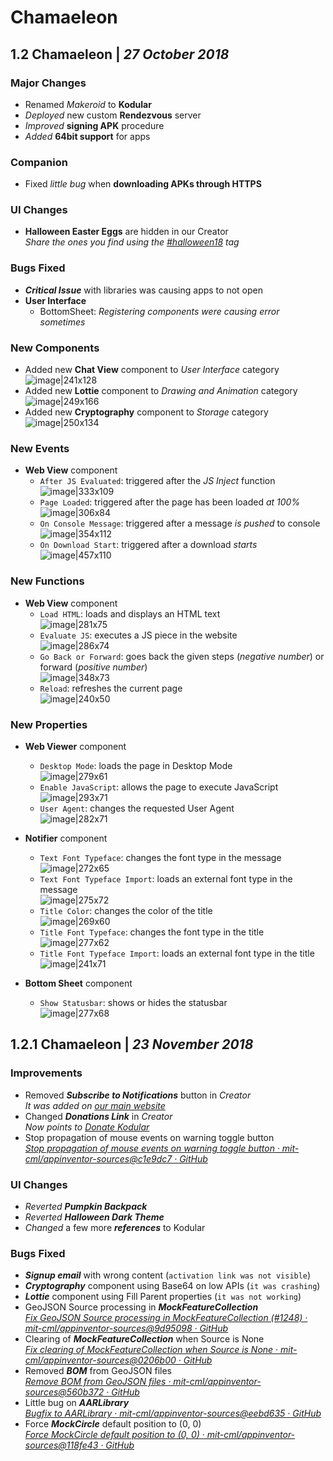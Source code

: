 # Chamaeleon

## 1.2 Chamaeleon   \|   _27 October 2018_

### Major Changes

- Renamed _Makeroid_ to **Kodular**
- _Deployed_ new custom **Rendezvous** server
- _Improved_ **signing APK** procedure
- _Added_ **64bit support** for apps

### Companion

- Fixed _little bug_ when **downloading APKs through HTTPS**

### UI Changes

- **Halloween Easter Eggs** are hidden in our Creator  
  _Share the ones you find using the [#halloween18](https://community.kodular.io/tags/halloween18) tag_  

### Bugs Fixed

- **_Critical Issue_** with libraries was causing apps to not open
- **User Interface**
	- BottomSheet: _Registering components were causing error sometimes_

### New Components

- Added new **Chat View** component to _User Interface_ category  
	![image|241x128](https://community.kodular.io/uploads/default/original/2X/f/f91a33fb718e72ea13bf7279cc5816c97338eb8f.png)
- Added new **Lottie** component to _Drawing and Animation_ category  
	![image|249x166](https://community.kodular.io/uploads/default/original/2X/5/5d2d608dd60e1b1afbf8387aec181f980d121c82.png)
- Added new **Cryptography** component to _Storage_ category  
	![image|250x134](https://community.kodular.io/uploads/default/original/2X/0/0b15f0e7dadf742f2545f6cb2d9ae256c6a5fc6c.png)

### New Events

- **Web View** component
	- `After JS Evaluated`: triggered after the _JS Inject_ function  
		![image|333x109](https://community.kodular.io/uploads/default/original/2X/a/a02dc885521723d55d4308a743b3334506150486.png)
	- `Page Loaded`: triggered after the page has been loaded _at 100%_  
		![image|306x84](https://community.kodular.io/uploads/default/original/2X/b/ba78ac720c76fb1ed2db673432c9310258efddab.png)
  	- `On Console Message`: triggered after a message _is pushed_ to console  
		![image|354x112](https://community.kodular.io/uploads/default/original/2X/c/c2785d28b860ab20585c00ae792103c7e3f71403.png)
  	- `On Download Start`: triggered after a download _starts_  
		![image|457x110](https://community.kodular.io/uploads/default/original/2X/0/0edbaef5ad2c35813998895ddd2ffbea921b7c2f.png)


### New Functions

- **Web View** component
	- `Load HTML`: loads and displays an HTML text  
		![image|281x75](https://community.kodular.io/uploads/default/original/2X/0/05a8e6e8286d3a61930e183ac7b6dfd6fe621700.png)
	- `Evaluate JS`: executes a JS piece in the website  
		![image|286x74](https://community.kodular.io/uploads/default/original/2X/2/2fb51e32014d3eb8cce900fb469d411802a90f17.png)
	- `Go Back or Forward`: goes back the given steps (_negative number_) or forward (_positive number_)  
		![image|348x73](https://community.kodular.io/uploads/default/original/2X/7/7fffa43ecf35e0a10e940f395e017d565adf5fd1.png)
	- `Reload`: refreshes the current page  
		![image|240x50](https://community.kodular.io/uploads/default/original/2X/5/574eb27c479c7ab507ce9f2b96b02015917dd34c.png)

### New Properties

- **Web Viewer** component
	- `Desktop Mode`: loads the page in Desktop Mode  
		![image|279x61](https://community.kodular.io/uploads/default/original/2X/5/54cb6cbe50692accbce40d9e6c7e1463657285c1.png)
	- `Enable JavaScript`: allows the page to execute JavaScript  
		![image|293x71](https://community.kodular.io/uploads/default/original/2X/6/61fbfd2096492ea780e6259d255867577c8fcfbd.png)
	- `User Agent`: changes the requested User Agent  
		![image|282x71](https://community.kodular.io/uploads/default/original/2X/8/8dd5f9c7d7a6b83ccb0b14eabbc810dc04a9e94c.png)  

- **Notifier** component
	- `Text Font Typeface`: changes the font type in the message  
		![image|272x65](https://community.kodular.io/uploads/default/original/2X/4/42c9c966a8f755a703f8a31a4772abc4b95d2db8.png)
	- `Text Font Typeface Import`: loads an external font type in the message  
		![image|275x72](https://community.kodular.io/uploads/default/original/2X/a/ad8d6b7e385701d561949ebdee36af953b053314.png)
	- `Title Color`: changes the color of the title  
		![image|269x60](https://community.kodular.io/uploads/default/original/2X/8/88481643b5e99f3e1d208c38ce2688519e11a6a2.png)
	- `Title Font Typeface`: changes the font type in the title  
		![image|277x62](https://community.kodular.io/uploads/default/original/2X/f/f1ad1162cf1dfc09153b8c0019b4674017eeb9da.png)
	- `Title Font Typeface Import`: loads an external font type in the title  
		![image|241x71](https://community.kodular.io/uploads/default/original/2X/6/61f008bfd75ca53356abd1f8f35ad000c7cf9e3f.png)

- **Bottom Sheet** component
	- `Show Statusbar`: shows or hides the statusbar  
		![image|277x68](https://community.kodular.io/uploads/default/original/2X/e/ec1ec3e961fda565179256794eab3f8370e42c9b.png)

## 1.2.1 Chamaeleon   \|   _23 November 2018_

### Improvements

- Removed **_Subscribe to Notifications_** button in _Creator_  
	_It was added on [our main website](https://www.kodular.io)_
- Changed **_Donations Link_** in _Creator_  
	_Now points to [Donate Kodular](https://www.kodular.io/donate)_
- Stop propagation of mouse events on warning toggle button  
	_[Stop propagation of mouse events on warning toggle button · mit-cml/appinventor-sources@c1e9dc7 · GitHub](https://github.com/mit-cml/appinventor-sources/commit/c1e9dc7e38600eb702373cf3d78c896508a9eb98)_

### UI Changes

- _Reverted_ **_Pumpkin Backpack_**
- _Reverted_ **_Halloween Dark Theme_**
- _Changed_ a few more **_references_** to Kodular

### Bugs Fixed

- **_Signup email_** with wrong content (`activation link was not visible`)
- **_Cryptography_** component using Base64 on low APIs (`it was crashing`)
- **_Lottie_** component using Fill Parent properties (`it was not working`)
- GeoJSON Source processing in **_MockFeatureCollection_**  
	_[Fix GeoJSON Source processing in MockFeatureCollection (#1248) · mit-cml/appinventor-sources@9d95098 · GitHub](https://github.com/mit-cml/appinventor-sources/commit/9d95098654ff5d6e02dfb462a7dd125163d0e277)_
- Clearing of **_MockFeatureCollection_** when Source is None  
	_[Fix clearing of MockFeatureCollection when Source is None · mit-cml/appinventor-sources@0206b00 · GitHub](https://github.com/mit-cml/appinventor-sources/commit/0206b0064affe0fe692cb5b2c7183f5befc2ef0b)_
- Removed **_BOM_** from GeoJSON files  
	_[Remove BOM from GeoJSON files · mit-cml/appinventor-sources@560b372 · GitHub](https://github.com/mit-cml/appinventor-sources/commit/560b3724a6c86bd2a5f678dfc270d9a185b0ed2f)_
- Little bug on **_AARLibrary_**  
	_[Bugfix to AARLibrary · mit-cml/appinventor-sources@eebd635 · GitHub](https://github.com/mit-cml/appinventor-sources/commit/eebd635fd6c331955ac86c4ea2e7f9f1080726ae)_
- Force **_MockCircle_** default position to (0, 0)  
	_[Force MockCircle default position to (0, 0) · mit-cml/appinventor-sources@118fe43 · GitHub](https://github.com/mit-cml/appinventor-sources/commit/118fe43072288ed62dffda1339f58f758694b199)_
